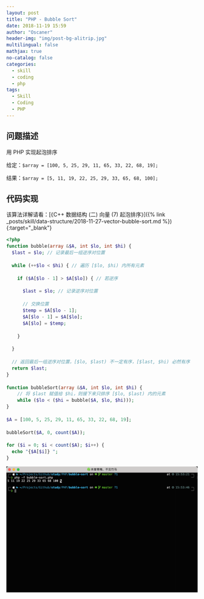 ```yaml
---
layout: post
title: "PHP - Bubble Sort"
date: 2018-11-19 15:59
author: "Oscaner"
header-img: "img/post-bg-alitrip.jpg"
multilingual: false
mathjax: true
no-catalog: false
categories:
  - skill
  - coding
  - php
tags:
  - Skill
  - Coding
  - PHP
---
```


## 问题描述

用 PHP 实现起泡排序

给定：`$array = [100, 5, 25, 29, 11, 65, 33, 22, 68, 19];`

结果：`$array = [5, 11, 19, 22, 25, 29, 33, 65, 68, 100];`

## 代码实现

该算法详解请看：[《C++ 数据结构 (二) 向量 (7) 起泡排序》]({% link _posts/skill/data-structure/2018-11-27-vector-bubble-sort.md %}){:target="_blank"}

```php
<?php
function bubble(array &$A, int $lo, int $hi) {
  $last = $lo; // 记录最后一组逆序对位置

  while (++$lo < $hi) { // 遍历 [$lo, $hi) 内所有元素

    if ($A[$lo - 1] > $A[$lo]) { // 若逆序

      $last = $lo; // 记录逆序对位置

      // 交换位置
      $temp = $A[$lo - 1];
      $A[$lo - 1] = $A[$lo];
      $A[$lo] = $temp;

    }

  }

  // 返回最后一组逆序对位置，[$lo, $last) 不一定有序，[$last, $hi) 必然有序
  return $last;
}

function bubbleSort(array &$A, int $lo, int $hi) {
    // 将 $last 赋值给 $hi，则接下来只排序 [$lo, $last) 内的元素
    while ($lo < ($hi = bubble($A, $lo, $hi)));
}

$A = [100, 5, 25, 29, 11, 65, 33, 22, 68, 19];

bubbleSort($A, 0, count($A));

for ($i = 0; $i < count($A); $i++) {
  echo "{$A[$i]} ";
}
```

![1.png](/assets/img/in-post/skill/coding/post-php-bubble-sort/1.png)

